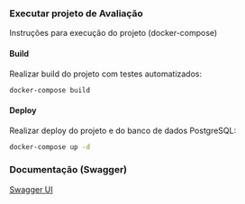 ### Executar projeto de Avaliação
Instruções para execução do projeto (docker-compose)

#### Build
Realizar build do projeto com testes automatizados:
```sh
docker-compose build
```

#### Deploy
Realizar deploy do projeto e do banco de dados PostgreSQL:

```sh
docker-compose up -d
```

### Documentação (Swagger)

[Swagger UI](http://localhost:8080/swagger-ui/index.html)